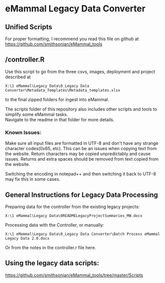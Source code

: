 # eMammal Legacy Data Converter  
## Unified Scripts  
  
For proper formatting, I recommend you read this file on github at https://github.com/smithsonian/eMammal_tools  
  
  
  
  
## /controller.R  
  
Use this script to go from the three csvs, images, deployment and project described at  

    X:\1 eMammal\Legacy Data\0_Legacy Data Converter\Metadata_Templates\Metadata_templates.xlsx  

to the final zipped folders for ingest into eMammal.  
  
The scripts folder of this repository also includes other scripts and tools to simplify some eMammal tasks.  
Navigate to the readme in that folder for more details.  

### Known Issues:  

Make sure all input files are formatted in UTF-8 and don't have any strange character codes(0x65, etc). This can be an issues when copying text from the website. Return characters may be copied unpredictably and cause issues. Returns and extra spaces should be removed from text copied from the website.
   

Switching the encoding in notepad++ and then switching it back to UTF-8 may fix this in some cases.





## General Instructions for Legacy Data Processing

Preparing data for the controller from the existing legacy projects:   
  
	X:\1 eMammal\Legacy Data\0READMELegacyProjectSummaries_MW.docx
  
Processing data with the Controller, or manually:

	X:\1 eMammal\Legacy Data\0_Legacy Data Converter\Batch Process eMammal Legacy Data 2.0.docx
  
Or from the notes in the controller.r file here.


## Using the legacy data scripts:

https://github.com/smithsonian/eMammal_tools/tree/master/Scripts


